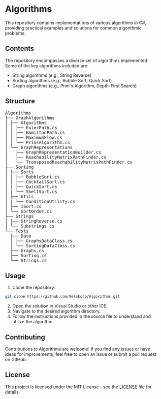 ﻿# Algorithms

This repository contains implementations of various algorithms in C#, providing practical examples and solutions for common algorithmic problems.

## Contents

The repository encompasses a diverse set of algorithms implemented. Some of the key algorithms included are:

- String algorithms (e.g., String Reverse)
- Sorting algorithms (e.g., Bubble Sort, Quick Sort)
- Graph algorithms (e.g., Prim's Algorithm, Depth-First Search)

## Structure

<pre>
Algorithms
├── GraphAlgorithms
│ ├── Algorithms
│ │ ├── EulerPath.cs
│ │ ├── HamiltonPath.cs
│ │ ├── MaximumFlow.cs
│ │ └── PrimsAlgorithm.cs
│ └── GraphRepresentations
│   ├── GraphRepresentationBuilder.cs
│   ├── ReachabilityMatrixPathFinder.cs
│   └── TransposedReachabilityMatrixPathFinder.cs
├── Sorting
│ ├── Sorts
│ | ├── BubbleSort.cs
│ | ├── CocktailSort.cs
│ | ├── QuickSort.cs
│ | └── ShellSort.cs
│ ├── Utils
│ | └── ConditionUtility.cs
│ ├── ISort.cs
│ └── SortOrder.cs
├── Strings
│ ├── StringReverse.cs
│ └── Substrings.cs
└── Tests
  ├── Data
  │ ├── GraphsDataClass.cs
  │ └── SortingDataClass.cs
  ├── Graphs.cs
  ├── Sorting.cs
  └── Strings.cs
</pre>

## Usage

1. Clone the repository:

```bash
git clone https://github.com/VelSkorp/Algorithms.git
```

2. Open the solution in Visual Studio or other IDE.
3. Navigate to the desired algorithm directory.
4. Follow the instructions provided in the source file to understand and utilize the algorithm.


## Contributing

Contributions to Algorithms are welcome! If you find any issues or have ideas for improvements, feel free to open an issue or submit a pull request on GitHub.

## License

This project is licensed under the MIT License - see the [LICENSE](LICENSE) file for details.